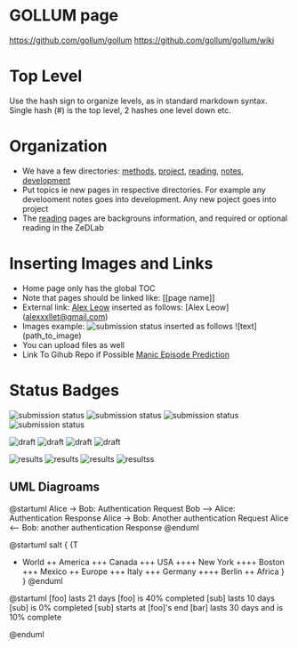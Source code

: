 # GOLLUM page 

https://github.com/gollum/gollum
https://github.com/gollum/gollum/wiki

# Top Level

Use the hash sign to organize levels, as in standard markdown syntax.
Single hash (#) is the top level, 2 hashes one level down etc.

# Organization

+ We have a few directories: [methods](http://34.66.189.202:4567/gollum/overview/methods/), [project](http://34.66.189.202:4567/gollum/overview/project/), [reading](http://34.66.189.202:4567/gollum/overview/reading/), [notes](http://34.66.189.202:4567/gollum/overview/notes/), [development](http://34.66.189.202:4567/gollum/overview/development/)
+ Put topics ie new pages in respective directories. For example any develooment notes goes into development. Any new poject goes into project
+ The [reading](http://34.66.189.202:4567/gollum/overview/reading/) pages are backgrouns information, and required or optional reading in the ZeDLab

# Inserting Images and Links

+ Home page only has the global TOC
+ Note that pages should be linked like: \[\[page name\]\]
+ External link:  [Alex Leow](alexxxllet@gmail.com) inserted as follows: \[Alex Leow\]\(alexxxllet@gmail.com\)
+ Images example: ![submission status](https://img.shields.io/badge/submission%20status-under%20review-green) inserted as follows \!\[text\]\(path_to_image\)
+ You can upload files as well
+ Link To Gihub Repo if Possible  [Manic Episode Prediction](https://github.com/zeroknowledgediscovery/pub_manic_)

# Status Badges
![submission status](https://img.shields.io/badge/submission%20status-under%20review-green)
![submission status](https://img.shields.io/badge/submission%20status-submitted-yellow)
![submission status](https://img.shields.io/badge/submission%20status-preparation-orange)
![submission status](https://img.shields.io/badge/submission%20status-preparation-lightgrey)

![draft](https://img.shields.io/badge/draft%20status-complete-green)
![draft](https://img.shields.io/badge/draft%20status-preparation-yellow)
![draft](https://img.shields.io/badge/draft%20status-preparation-orange)
![draft](https://img.shields.io/badge/draft%20status-preparation-lightgrey)

![results](https://img.shields.io/badge/draft%20status-complete-green)
![results](https://img.shields.io/badge/draft%20status-preparation-yellow)
![results](https://img.shields.io/badge/draft%20status-preparation-orange)
![resultss](https://img.shields.io/badge/draft%20status-preparation-lightgrey)


## UML Diagroams

@startuml
Alice -> Bob: Authentication Request
Bob --> Alice: Authentication Response
Alice -> Bob: Another authentication Request
Alice <-- Bob: another authentication Response
@enduml


@startuml
salt
{
{T
 + World
 ++ America
 +++ Canada
 +++ USA
 ++++ New York
 ++++ Boston
 +++ Mexico
 ++ Europe
 +++ Italy
 +++ Germany
 ++++ Berlin
 ++ Africa
}
}
@enduml

@startuml
[foo] lasts 21 days
[foo] is 40% completed
[sub] lasts 10 days
[sub] is 0% completed
[sub] starts at [foo]'s end
[bar] lasts 30 days and is 10% complete

@enduml